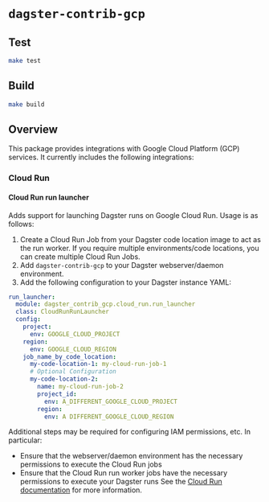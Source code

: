 # `dagster-contrib-gcp`

## Test

```sh
make test
```

## Build

```sh
make build
```

## Overview

This package provides integrations with Google Cloud Platform (GCP) services. It currently includes the following
integrations:

### Cloud Run

#### Cloud Run run launcher

Adds support for launching Dagster runs on Google Cloud Run. Usage is as follows:

1. Create a Cloud Run Job from your Dagster code location image to act as the run worker. If you require multiple
   environments/code locations, you can create multiple Cloud Run Jobs.
2. Add `dagster-contrib-gcp` to your Dagster webserver/daemon environment.
3. Add the following configuration to your Dagster instance YAML:

```yaml
run_launcher:
  module: dagster_contrib_gcp.cloud_run.run_launcher
  class: CloudRunRunLauncher
  config:
    project:
      env: GOOGLE_CLOUD_PROJECT
    region:
      env: GOOGLE_CLOUD_REGION
    job_name_by_code_location:
      my-code-location-1: my-cloud-run-job-1
      # Optional Configuration
      my-code-location-2: 
        name: my-cloud-run-job-2
        project_id: 
          env: A_DIFFERENT_GOOGLE_CLOUD_PROJECT
        region:
          env: A DIFFERENT_GOOGLE_CLOUD_REGION
```

Additional steps may be required for configuring IAM permissions, etc. In particular:
- Ensure that the webserver/daemon environment has the necessary permissions to execute the Cloud Run jobs
- Ensure that the Cloud Run run worker jobs have the necessary permissions to execute your Dagster runs
See the [Cloud Run documentation](https://cloud.google.com/run/docs) for more information.
